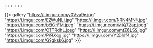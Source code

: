 +++
+++

{{< gallery "https://i.imgur.com/y0Vva9e.jpg" 
"https://i.imgur.com/EZWuNLi.jpg" 
"https://i.imgur.com/NRN4MN4.jpg" 
"https://i.imgur.com/bSlOrFM.jpeg" 
"https://i.imgur.com/MIQ72ap.jpeg" 
"https://i.imgur.com/OTTRdhL.jpeg" 
"https://i.imgur.com/mtZ6LSS.jpg" 
"https://i.imgur.com/Pi5IXqg.jpg" 
"https://i.imgur.com/Y2Dldf4.jpg" 
"https://i.imgur.com/G9gksk6.jpg" >}}